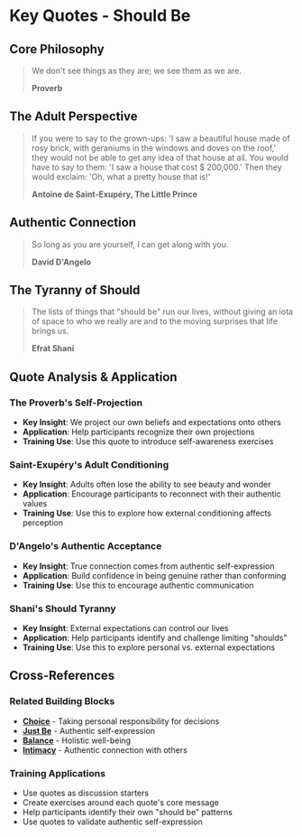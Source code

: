 # Key Quotes - Should Be

## Core Philosophy

> We don't see things as they are; we see them as we are.
> 
> **Proverb**

## The Adult Perspective

> If you were to say to the grown-ups: 'I saw a beautiful house made of rosy brick, with geraniums in the windows and doves on the roof,' they would not be able to get any idea of that house at all. You would have to say to them: 'I saw a house that cost $ 200,000.' Then they would exclaim: 'Oh, what a pretty house that is!'
> 
> **Antoine de Saint-Exupéry, The Little Prince**

## Authentic Connection

> So long as you are yourself, I can get along with you.
> 
> **David D'Angelo**

## The Tyranny of Should

> The lists of things that "should be" run our lives, without giving an iota of space to who we really are and to the moving surprises that life brings us.
> 
> **Efrat Shani**

## Quote Analysis & Application

### The Proverb's Self-Projection
- **Key Insight**: We project our own beliefs and expectations onto others
- **Application**: Help participants recognize their own projections
- **Training Use**: Use this quote to introduce self-awareness exercises

### Saint-Exupéry's Adult Conditioning
- **Key Insight**: Adults often lose the ability to see beauty and wonder
- **Application**: Encourage participants to reconnect with their authentic values
- **Training Use**: Use this to explore how external conditioning affects perception

### D'Angelo's Authentic Acceptance
- **Key Insight**: True connection comes from authentic self-expression
- **Application**: Build confidence in being genuine rather than conforming
- **Training Use**: Use this to encourage authentic communication

### Shani's Should Tyranny
- **Key Insight**: External expectations can control our lives
- **Application**: Help participants identify and challenge limiting "shoulds"
- **Training Use**: Use this to explore personal vs. external expectations

## Cross-References

### Related Building Blocks
- **[Choice](../choice/README.md)** - Taking personal responsibility for decisions
- **[Just Be](../just-be/README.md)** - Authentic self-expression
- **[Balance](../balance/README.md)** - Holistic well-being
- **[Intimacy](../intimacy/README.md)** - Authentic connection with others

### Training Applications
- Use quotes as discussion starters
- Create exercises around each quote's core message
- Help participants identify their own "should be" patterns
- Use quotes to validate authentic self-expression
